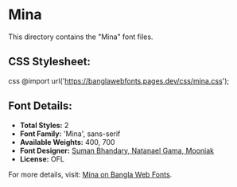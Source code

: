 # Mina

This directory contains the "Mina" font files.

## CSS Stylesheet:
css
@import url('https://banglawebfonts.pages.dev/css/mina.css');


## Font Details:
- **Total Styles:** 2
- **Font Family:** 'Mina', sans-serif
- **Available Weights:** 400, 700
- **Font Designer:** [Suman Bhandary, Natanael Gama, Mooniak](https://github.com/suman51284)
- **License:** OFL

For more details, visit: [Mina on Bangla Web Fonts](https://banglawebfonts.pages.dev/mina/#about).

